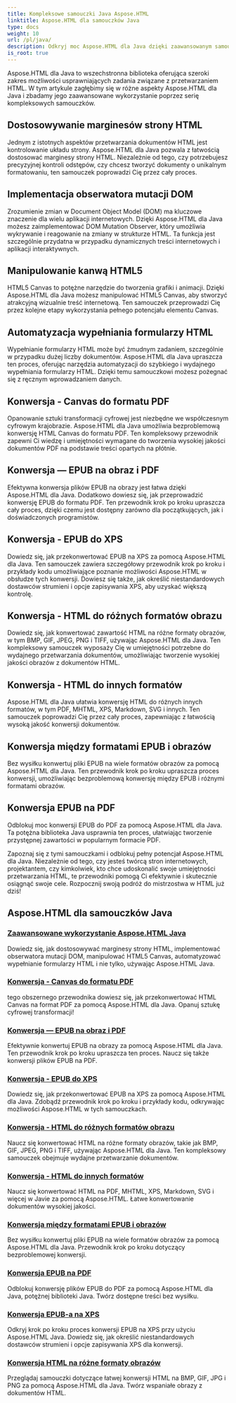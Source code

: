 ```yaml
---
title: Kompleksowe samouczki Java Aspose.HTML
linktitle: Aspose.HTML dla samouczków Java
type: docs
weight: 10
url: /pl/java/
description: Odkryj moc Aspose.HTML dla Java dzięki zaawansowanym samouczkom. Naucz się manipulować stronami HTML, konwertować EPUB do różnych formatów i dostosowywać HTML Canvas jak profesjonalista.
is_root: true
---
```

Aspose.HTML dla Java to wszechstronna biblioteka oferująca szeroki zakres możliwości usprawniających zadania związane z przetwarzaniem HTML. W tym artykule zagłębimy się w różne aspekty Aspose.HTML dla Java i zbadamy jego zaawansowane wykorzystanie poprzez serię kompleksowych samouczków.

## Dostosowywanie marginesów strony HTML
Jednym z istotnych aspektów przetwarzania dokumentów HTML jest kontrolowanie układu strony. Aspose.HTML dla Java pozwala z łatwością dostosować marginesy strony HTML. Niezależnie od tego, czy potrzebujesz precyzyjnej kontroli odstępów, czy chcesz tworzyć dokumenty o unikalnym formatowaniu, ten samouczek poprowadzi Cię przez cały proces.

## Implementacja obserwatora mutacji DOM
Zrozumienie zmian w Document Object Model (DOM) ma kluczowe znaczenie dla wielu aplikacji internetowych. Dzięki Aspose.HTML dla Java możesz zaimplementować DOM Mutation Observer, który umożliwia wykrywanie i reagowanie na zmiany w strukturze HTML. Ta funkcja jest szczególnie przydatna w przypadku dynamicznych treści internetowych i aplikacji interaktywnych.

## Manipulowanie kanwą HTML5
HTML5 Canvas to potężne narzędzie do tworzenia grafiki i animacji. Dzięki Aspose.HTML dla Java możesz manipulować HTML5 Canvas, aby stworzyć atrakcyjną wizualnie treść internetową. Ten samouczek przeprowadzi Cię przez kolejne etapy wykorzystania pełnego potencjału elementu Canvas.

## Automatyzacja wypełniania formularzy HTML
Wypełnianie formularzy HTML może być żmudnym zadaniem, szczególnie w przypadku dużej liczby dokumentów. Aspose.HTML dla Java upraszcza ten proces, oferując narzędzia automatyzacji do szybkiego i wydajnego wypełniania formularzy HTML. Dzięki temu samouczkowi możesz pożegnać się z ręcznym wprowadzaniem danych.

## Konwersja - Canvas do formatu PDF
Opanowanie sztuki transformacji cyfrowej jest niezbędne we współczesnym cyfrowym krajobrazie. Aspose.HTML dla Java umożliwia bezproblemową konwersję HTML Canvas do formatu PDF. Ten kompleksowy przewodnik zapewni Ci wiedzę i umiejętności wymagane do tworzenia wysokiej jakości dokumentów PDF na podstawie treści opartych na płótnie.

## Konwersja — EPUB na obraz i PDF
Efektywna konwersja plików EPUB na obrazy jest łatwa dzięki Aspose.HTML dla Java. Dodatkowo dowiesz się, jak przeprowadzić konwersję EPUB do formatu PDF. Ten przewodnik krok po kroku upraszcza cały proces, dzięki czemu jest dostępny zarówno dla początkujących, jak i doświadczonych programistów.

## Konwersja - EPUB do XPS
Dowiedz się, jak przekonwertować EPUB na XPS za pomocą Aspose.HTML dla Java. Ten samouczek zawiera szczegółowy przewodnik krok po kroku i przykłady kodu umożliwiające poznanie możliwości Aspose.HTML w obsłudze tych konwersji. Dowiesz się także, jak określić niestandardowych dostawców strumieni i opcje zapisywania XPS, aby uzyskać większą kontrolę.

## Konwersja - HTML do różnych formatów obrazu
Dowiedz się, jak konwertować zawartość HTML na różne formaty obrazów, w tym BMP, GIF, JPEG, PNG i TIFF, używając Aspose.HTML dla Java. Ten kompleksowy samouczek wyposaży Cię w umiejętności potrzebne do wydajnego przetwarzania dokumentów, umożliwiając tworzenie wysokiej jakości obrazów z dokumentów HTML.

## Konwersja - HTML do innych formatów
Aspose.HTML dla Java ułatwia konwersję HTML do różnych innych formatów, w tym PDF, MHTML, XPS, Markdown, SVG i innych. Ten samouczek poprowadzi Cię przez cały proces, zapewniając z łatwością wysoką jakość konwersji dokumentów.

## Konwersja między formatami EPUB i obrazów
Bez wysiłku konwertuj pliki EPUB na wiele formatów obrazów za pomocą Aspose.HTML dla Java. Ten przewodnik krok po kroku upraszcza proces konwersji, umożliwiając bezproblemową konwersję między EPUB i różnymi formatami obrazów.

## Konwersja EPUB na PDF
Odblokuj moc konwersji EPUB do PDF za pomocą Aspose.HTML dla Java. Ta potężna biblioteka Java usprawnia ten proces, ułatwiając tworzenie przystępnej zawartości w popularnym formacie PDF.

Zapoznaj się z tymi samouczkami i odblokuj pełny potencjał Aspose.HTML dla Java. Niezależnie od tego, czy jesteś twórcą stron internetowych, projektantem, czy kimkolwiek, kto chce udoskonalić swoje umiejętności przetwarzania HTML, te przewodniki pomogą Ci efektywnie i skutecznie osiągnąć swoje cele. Rozpocznij swoją podróż do mistrzostwa w HTML już dziś!

## Aspose.HTML dla samouczków Java
### [Zaawansowane wykorzystanie Aspose.HTML Java](./advanced-usage/)
Dowiedz się, jak dostosowywać marginesy strony HTML, implementować obserwatora mutacji DOM, manipulować HTML5 Canvas, automatyzować wypełnianie formularzy HTML i nie tylko, używając Aspose.HTML Java.
### [Konwersja - Canvas do formatu PDF](./conversion-canvas-to-pdf/)
tego obszernego przewodnika dowiesz się, jak przekonwertować HTML Canvas na format PDF za pomocą Aspose.HTML dla Java. Opanuj sztukę cyfrowej transformacji!
### [Konwersja — EPUB na obraz i PDF](./conversion-epub-to-image-and-pdf/)
Efektywnie konwertuj EPUB na obrazy za pomocą Aspose.HTML dla Java. Ten przewodnik krok po kroku upraszcza ten proces. Naucz się także konwersji plików EPUB na PDF.
### [Konwersja - EPUB do XPS](./conversion-epub-to-xps/)
Dowiedz się, jak przekonwertować EPUB na XPS za pomocą Aspose.HTML dla Java. Zdobądź przewodnik krok po kroku i przykłady kodu, odkrywając możliwości Aspose.HTML w tych samouczkach.
### [Konwersja - HTML do różnych formatów obrazu](./conversion-html-to-various-image-formats/)
Naucz się konwertować HTML na różne formaty obrazów, takie jak BMP, GIF, JPEG, PNG i TIFF, używając Aspose.HTML dla Java. Ten kompleksowy samouczek obejmuje wydajne przetwarzanie dokumentów.
### [Konwersja - HTML do innych formatów](./conversion-html-to-other-formats/)
Naucz się konwertować HTML na PDF, MHTML, XPS, Markdown, SVG i więcej w Javie za pomocą Aspose.HTML. Łatwe konwertowanie dokumentów wysokiej jakości.
### [Konwersja między formatami EPUB i obrazów](./converting-between-epub-and-image-formats/)
Bez wysiłku konwertuj pliki EPUB na wiele formatów obrazów za pomocą Aspose.HTML dla Java. Przewodnik krok po kroku dotyczący bezproblemowej konwersji.
### [Konwersja EPUB na PDF](./converting-epub-to-pdf/)
Odblokuj konwersję plików EPUB do PDF za pomocą Aspose.HTML dla Java, potężnej biblioteki Java. Twórz dostępne treści bez wysiłku.
### [Konwersja EPUB-a na XPS](./converting-epub-to-xps/)
Odkryj krok po kroku proces konwersji EPUB na XPS przy użyciu Aspose.HTML Java. Dowiedz się, jak określić niestandardowych dostawców strumieni i opcje zapisywania XPS dla konwersji.
### [Konwersja HTML na różne formaty obrazów](./converting-html-to-various-image-formats/)
Przeglądaj samouczki dotyczące łatwej konwersji HTML na BMP, GIF, JPG i PNG za pomocą Aspose.HTML dla Java. Twórz wspaniałe obrazy z dokumentów HTML.
